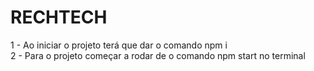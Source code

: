 # RECHTECH

1 - Ao iniciar o projeto terá que dar o comando npm i <br>
2 - Para o projeto começar a rodar de o comando npm start no terminal
